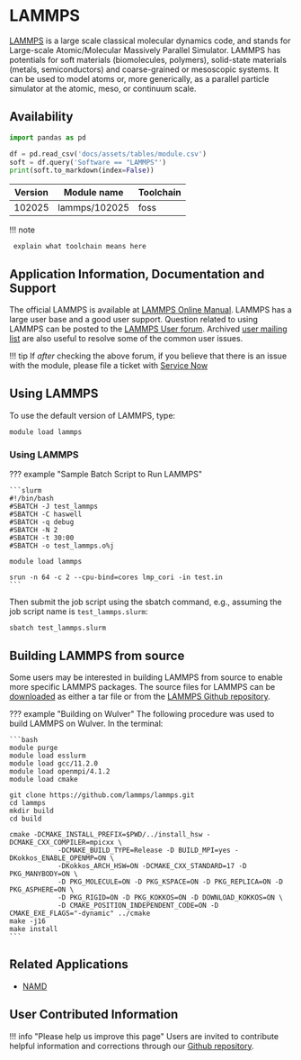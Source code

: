 # LAMMPS

[LAMMPS](https://lammps.sandia.gov/) is a large scale classical
molecular dynamics code, and stands for Large-scale Atomic/Molecular Massively
Parallel Simulator.  LAMMPS has potentials for soft materials (biomolecules,
polymers), solid-state materials (metals, semiconductors) and coarse-grained or
mesoscopic systems. It can be used to model atoms or, more generically, as a
parallel particle simulator at the atomic, meso, or continuum scale.

## Availability

```python exec="on"
import pandas as pd

df = pd.read_csv('docs/assets/tables/module.csv')
soft = df.query('Software == "LAMMPS"')
print(soft.to_markdown(index=False))
```


| Version | Module name   | Toolchain |
|---------|---------------|-----------|
| 102025  | lammps/102025 | foss      |

!!! note

     explain what toolchain means here


## Application Information, Documentation and Support

The official LAMMPS is available at [LAMMPS Online Manual](https://lammps.sandia.gov/doc/Manual.html). 
LAMMPS has a large user base and a good user support. 
Question related to using LAMMPS can be posted to the [LAMMPS User forum](https://matsci.org/c/lammps/40). 
Archived [user mailing list](https://sourceforge.net/p/lammps/mailman/lammps-users/) are also useful to resolve 
some of the common user issues. 

!!! tip
    If *after* checking the above forum, if you believe that there is an issue
    with the module, please file a ticket with [Service Now](mailto:hpc@njit.edu)


## Using LAMMPS 

To use the default version of LAMMPS, type:

```console
module load lammps
```

### Using LAMMPS

??? example "Sample Batch Script to Run LAMMPS"

    ```slurm
    #!/bin/bash
    #SBATCH -J test_lammps
    #SBATCH -C haswell
    #SBATCH -q debug
    #SBATCH -N 2
    #SBATCH -t 30:00
    #SBATCH -o test_lammps.o%j

    module load lammps

    srun -n 64 -c 2 --cpu-bind=cores lmp_cori -in test.in
    ```

Then submit the job script using the sbatch command, e.g., assuming the job
script name is `test_lammps.slurm`:

```console
sbatch test_lammps.slurm
```

## Building LAMMPS from source

Some users may be interested in building LAMMPS from source to enable more specific LAMMPS packages. 
The source files for LAMMPS can be [downloaded](https://www.lammps.org/download.html) as either a tar file 
or from the [LAMMPS Github repository](https://github.com/lammps/lammps). 

??? example "Building on Wulver"
	The following procedure was used to build LAMMPS on Wulver. 
    In the terminal:

    ```bash
    module purge
    module load esslurm
    module load gcc/11.2.0
    module load openmpi/4.1.2
    module load cmake

    git clone https://github.com/lammps/lammps.git
    cd lammps
    mkdir build
    cd build

    cmake -DCMAKE_INSTALL_PREFIX=$PWD/../install_hsw -DCMAKE_CXX_COMPILER=mpicxx \
                -DCMAKE_BUILD_TYPE=Release -D BUILD_MPI=yes -DKokkos_ENABLE_OPENMP=ON \
                -DKokkos_ARCH_HSW=ON -DCMAKE_CXX_STANDARD=17 -D PKG_MANYBODY=ON \
                -D PKG_MOLECULE=ON -D PKG_KSPACE=ON -D PKG_REPLICA=ON -D PKG_ASPHERE=ON \
                -D PKG_RIGID=ON -D PKG_KOKKOS=ON -D DOWNLOAD_KOKKOS=ON \
                -D CMAKE_POSITION_INDEPENDENT_CODE=ON -D CMAKE_EXE_FLAGS="-dynamic" ../cmake
    make -j16
    make install
    ```

## Related Applications

* [NAMD](../namd/index.md)

## User Contributed Information

!!! info "Please help us improve this page"
        Users are invited to contribute helpful information and corrections
        through our [Github repository](https://github.com/arcs-njit-edu/Docs/blob/main/CONTRIBUTING.md).


